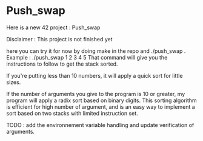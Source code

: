 # Push_swap

Here is a new 42 project : Push_swap

Disclaimer : This project is not finished yet

here you can try it for now by doing make in the repo and ./push_swap <int args>.
	Example : ./push_swap 1 2 3 4 5
That command will give you the instructions to follow to get the stack sorted.

If you're putting less than 10 numbers, it will apply a quick sort for little sizes.

If the number of arguments you give to the program is 10 or greater,
my program will apply a radix sort based on binary digits.
This sorting algorithm is efficient for high number of argument, and is an easy way
to implement a sort based on two stacks with limited instruction set.


TODO : add the environnement variable handling and update verification of arguments.